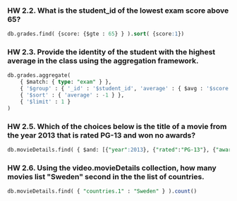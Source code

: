 ### HW 2.2. What is the student_id of the lowest exam score above 65?

```sql
db.grades.find( {score: {$gte : 65} } ).sort( {score:1})
```

### HW 2.3. Provide the identity of the student with the highest average in the class using the aggregation framework.

```sql
db.grades.aggregate( 
    { $match: { type: "exam" } },
    { '$group' : { '_id' : '$student_id', 'average' : { $avg : '$score' } }}, 
    { '$sort' : { 'average' : -1 } }, 
    { '$limit' : 1 } 
)
```

### HW 2.5. Which of the choices below is the title of a movie from the year 2013 that is rated PG-13 and won no awards? 

```sql
db.movieDetails.find( { $and: [{"year":2013}, {"rated":"PG-13"}, {"awards.wins":0}] }).pretty()
```

### HW 2.6. Using the video.movieDetails collection, how many movies list "Sweden" second in the the list of countries.

```sql
db.movieDetails.find( { "countries.1" : "Sweden" } ).count()
```